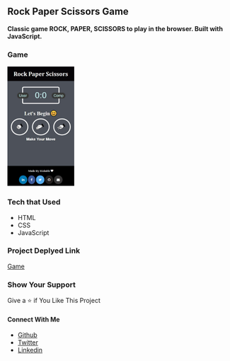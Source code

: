 ## Rock Paper Scissors Game
**Classic game ROCK, PAPER, SCISSORS to play in the browser. Built with JavaScript.**
<div>
<h3 >Game </h3>
<img  src="image/game.jpg" alt="DesktopView" width = "30%">
<div>

### Tech that Used
* HTML
* CSS
* JavaScript
### Project Deplyed Link
<a href="http://rishabh.study/Rock_Paper_Scisscors" target="_blank">Game</a>

### Show Your Support
Give a ⭐ if You Like This Project

#### Connect With Me
* [Github](https://github.com/rishabhrathore055)
* [Twitter](https://twitter.com/rishabh_055)
* [Linkedin](https://www.linkedin.com/in/rishabhrathore)

